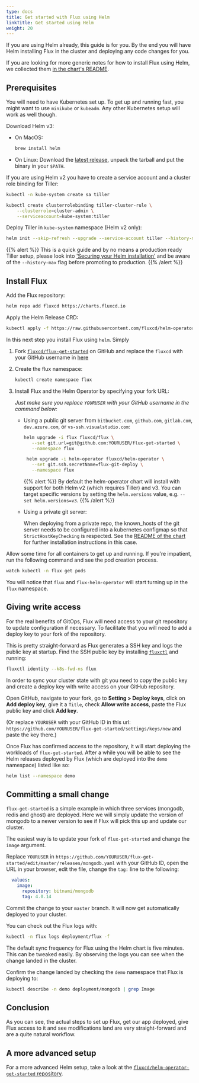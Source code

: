 ```yaml
---
type: docs
title: Get started with Flux using Helm
linkTitle: Get started using Helm
weight: 20
---
```


If you are using Helm already, this guide is for you. By the end
you will have Helm installing Flux in the cluster and deploying
any code changes for you.

If you are looking for more generic notes for how to install Flux
using Helm, we collected them [in the chart's
README](https://github.com/fluxcd/flux/blob/master/chart/flux/README.md#).

## Prerequisites

You will need to have Kubernetes set up. To get up and running fast,
you might want to use `minikube` or `kubeadm`. Any other Kubernetes
setup will work as well though.

Download Helm v3:

- On MacOS:

    ```sh
    brew install helm
    ```

- On Linux: Download the [latest release](https://github.com/kubernetes/helm/releases/latest),
  unpack the tarball and put the binary in your `$PATH`.

If you are using Helm v2 you have to create a service account and a cluster role binding for Tiller:

```sh
kubectl -n kube-system create sa tiller

kubectl create clusterrolebinding tiller-cluster-rule \
    --clusterrole=cluster-admin \
    --serviceaccount=kube-system:tiller
```

Deploy Tiller in `kube-system` namespace (Helm v2 only):

```sh
helm init --skip-refresh --upgrade --service-account tiller --history-max 10
```

{{% alert %}}
This is a quick guide and by no means a production ready
Tiller setup, please look into ['Securing your Helm installation'](https://helm.sh/docs/using_helm/#securing-your-helm-installation)
and be aware of the `--history-max` flag before promoting to
production.
{{% /alert %}}

## Install Flux

Add the Flux repository:

```sh
helm repo add fluxcd https://charts.fluxcd.io
```

Apply the Helm Release CRD:

```sh
kubectl apply -f https://raw.githubusercontent.com/fluxcd/helm-operator/master/deploy/crds.yaml
```

In this next step you install Flux using `helm`. Simply

1. Fork [`fluxcd/flux-get-started`](https://github.com/fluxcd/flux-get-started) on GitHub and replace the `fluxcd` with your GitHub username in [here](https://github.com/fluxcd/flux-get-started/blob/master/releases/ghost.yaml#L13)

1. Create the flux namespace:

    ```sh
    kubectl create namespace flux
    ```

1. Install Flux and the Helm Operator by specifying your fork URL:

    *Just make sure you replace `YOURUSER` with your GitHub username
    in the command below:*

    - Using a public git server from `bitbucket.com`, `github.com`, `gitlab.com`, `dev.azure.com`, or `vs-ssh.visualstudio.com`:

         ```sh
         helm upgrade -i flux fluxcd/flux \
            --set git.url=git@github.com:YOURUSER/flux-get-started \
            --namespace flux

          helm upgrade -i helm-operator fluxcd/helm-operator \
            --set git.ssh.secretName=flux-git-deploy \
            --namespace flux
         ```

        {{% alert %}}
By default the helm-operator chart will install with support for both Helm v2 (which requires Tiller) and v3.  You can target specific versions by setting the `helm.versions` value, e.g. `--set helm.versions=v3`.
        {{% /alert %}}

    - Using a private git server:

        When deploying from a private repo, the known_hosts of the git server needs
        to be configured into a kubernetes configmap so that `StrictHostKeyChecking` is respected.
        See the [README of the chart](https://github.com/fluxcd/flux/blob/master/chart/flux/README.md#to-install-flux-with-the-helm-operator-and-a-private-git-repository)
        for further installation instructions in this case.

Allow some time for all containers to get up and running. If you're
impatient, run the following command and see the pod creation
process.

```sh
watch kubectl -n flux get pods
```

You will notice that `flux` and `flux-helm-operator` will start
turning up in the `flux` namespace.

## Giving write access

For the real benefits of GitOps, Flux will need access to your
git repository to update configuration if necessary. To facilitate
that you will need to add a deploy key to your fork of the
repository.

This is pretty straight-forward as Flux generates a SSH key and
logs the public key at startup. Find the SSH public key by
installing [`fluxctl`](../references/fluxctl.md) and running:

```sh
fluxctl identity --k8s-fwd-ns flux
```

In order to sync your cluster state with git you need to copy the
public key and create a deploy key with write access on your GitHub
repository.

Open GitHub, navigate to your fork, go to **Setting > Deploy keys**,
click on **Add deploy key**, give it a `Title`, check **Allow write
access**, paste the Flux public key and click **Add key**.

(Or replace `YOURUSER` with your GitHub ID in this url:
`https://github.com/YOURUSER/flux-get-started/settings/keys/new` and
paste the key there.)

Once Flux has confirmed access to the repository, it will start
deploying the workloads of `flux-get-started`. After a while you
will be able to see the Helm releases deployed by Flux (which are
deployed into the `demo` namespace) listed like so:

```sh
helm list --namespace demo
```

## Committing a small change

`flux-get-started` is a simple example in which three services
(mongodb, redis and ghost) are deployed. Here we will simply update the
version of mongodb to a newer version to see if Flux will pick this
up and update our cluster.

The easiest way is to update your fork of `flux-get-started` and
change the `image` argument.

Replace `YOURUSER` in `https://github.com/YOURUSER/flux-get-started/edit/master/releases/mongodb.yaml`
with your GitHub ID, open the URL in your browser, edit the file,
change the `tag:` line to the following:

```yaml
  values:
    image:
      repository: bitnami/mongodb
      tag: 4.0.14
```

Commit the change to your `master` branch. It will now get
automatically deployed to your cluster.

You can check out the Flux logs with:

```sh
kubectl -n flux logs deployment/flux -f
```

The default sync frequency for Flux using the Helm chart is
five minutes. This can be tweaked easily. By observing the logs
you can see when the change landed in the cluster.

Confirm the change landed by checking the `demo` namespace that
Flux is deploying to:

```sh
kubectl describe -n demo deployment/mongodb | grep Image
```

## Conclusion

As you can see, the actual steps to set up Flux, get our app
deployed, give Flux access to it and see modifications land are
very straight-forward and are a quite natural workflow.

## A more advanced setup

For a more advanced Helm setup, take a look at the
[`fluxcd/helm-operator-get-started` repository](https://github.com/fluxcd/helm-operator-get-started).
